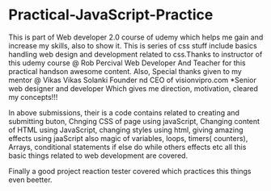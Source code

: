 # Practical-JavaScript-Practice

This is part of Web developer 2.0 course of udemy which helps me gain and increase my skills, also to show it. This is series of css stuff include basics handling web design and development related to css.Thanks to instructor of this udemy course @ Rob Percival Web Developer And Teacher for this practical handson awesome content. Also, Special thanks given to my mentor @ Vikas Vikas Solanki Founder nd CEO of visionvipro.com *Senior web designer and developer Which gives me direction, motivation, cleared my concepts!!!

In above submissions, their is a code contains related to creating and submitting buton, Chnging CSS of page using javaScript, Changing content of HTML using JavaScript, changing styles using html, giving amazing effects using jaaScript also magic of variables, loops, timers( counters), Arrays, conditional statements if else do while others effects etc all this basic things related to web development are covered.

Finally a good project reaction tester covered which practices this things even beetter.
